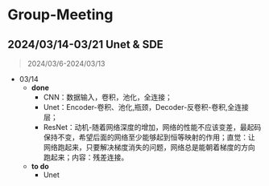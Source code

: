# Group-Meeting


## 2024/03/14-03/21 Unet & SDE
>2024/03/6-2024/03/13
- 03/14
  + **done**
    + CNN：数据输入，卷积，池化，全连接；
    + Unet：Encoder-卷积、池化,瓶颈，Decoder-反卷积-卷积,全连接层；
    + ResNet：动机-随着网络深度的增加，网络的性能不应该变差，最起码保持不变，希望后面的网络至少能够起到恒等映射的作用；直觉：让网络跑起来，只要解决梯度消失的问题，网络总是能朝着梯度的方向跑起来；内容：残差连接。
  + **to do**
    + Unet
